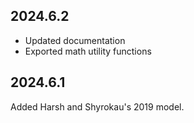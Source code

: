 ## 2024.6.2

- Updated documentation
- Exported math utility functions

## 2024.6.1

Added Harsh and Shyrokau's 2019 model.

